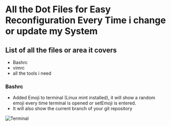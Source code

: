 # All the Dot Files for Easy Reconfiguration Every Time i change or update my System


## List of all the files or area it covers
* Bashrc
* vimrc
* all the tools i need


### Bashrc
* Added Emoji to terminal (Linux mint installed), it will show a random emoji every time terminal is opened or setEmoji is entered.
* It will also show the current branch of your git repository

![Terminal](https://i.imgur.com/v1XesoB.png "Emoji with git branch")

